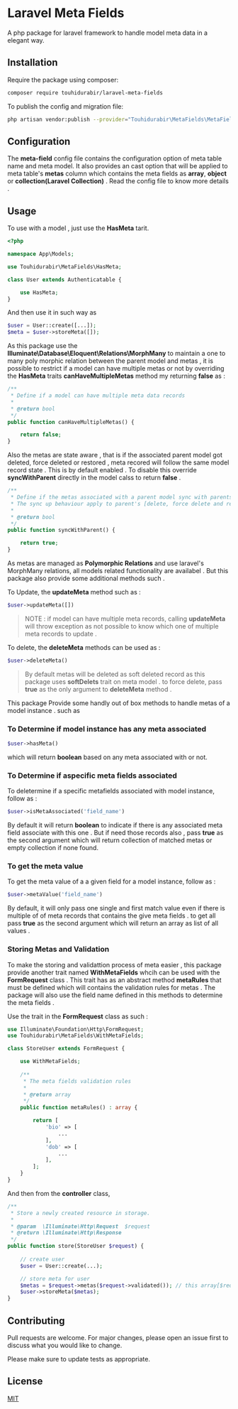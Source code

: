 # Laravel Meta Fields

A php package for laravel framework to handle model meta data in a elegant way. 

## Installation

Require the package using composer:

```bash
composer require touhidurabir/laravel-meta-fields
```

To publish the config and migration file:
```bash
php artisan vendor:publish --provider="Touhidurabir\MetaFields\MetaFieldsServiceProvider"
```

## Configuration

The **meta-field** config file contains the configuration option of meta table name and meta model. It also provides an cast option that will be applied to meta table's **metas** column which contains the meta fields as **array**, **object** or **collection(Laravel Collection)** . Read the config file to know more details . 

## Usage

To use with a model , just use the **HasMeta** tarit.

```php
<?php

namespace App\Models;

use Touhidurabir\MetaFields\HasMeta;

class User extends Authenticatable {

    use HasMeta;
}
```

And then use it in such way as 

```php
$user = User::create([...]);
$meta = $user->storeMeta([]);
```

As this package use the **Illuminate\Database\Eloquent\Relations\MorphMany** to maintain a one to many poly morphic relation between the parent model and metas , it is possible to restrict if a model can have multiple metas or not by overriding the **HasMeta** traits **canHaveMultipleMetas** method my returning **false** as : 

```php
/**
 * Define if a model can have multiple meta data records
 *
 * @return bool
 */
public function canHaveMultipleMetas() {

    return false;
}
```

Also the metas are state aware , that is if the associated parent model got deleted, force deleted or restored , meta recored will follow the same model record state . This is by default enabled . To disable this override **syncWithParent** directly in the model calss to return **false** .

```php
/**
 * Define if the metas associated with a parent model sync with parents state
 * The sync up behaviour apply to parent's [delete, force delete and restore] events
 * 
 * @return bool
 */
public function syncWithParent() {

    return true;
}
```

As metas are managed as **Polymorphic Relations** and use laravel's MorphMany relations, all models related functionality are availabel . But this package also provide some additional methods such .

To Update, the **updateMeta** method such as : 

```php
$user->updateMeta([])
```
> NOTE : if model can have multiple meta records, calling **updateMeta** will throw exception as not possible to know which one of multiple meta records to update . 

To delete, the **deleteMeta** methods can be used as : 

```php
$user->deleteMeta()
```

> By default metas will be deleted as soft deleted record as this package uses **softDelets** trait on meta model . to force delete, pass **true** as the only argument to **deleteMeta** method . 

This package Provide some handly out of box methods to handle metas of a model instance . such as 

### To Determine if model instance has any meta associated 

```php
$user->hasMeta()
```
which will return **boolean** based on any meta associated with or not. 

### To Determine if aspecific meta fields associated

To deletermine if a specific metafields associated with model instance, follow as : 

```php
$user->isMetaAssociated('field_name')
```

By default it will return **boolean** to indicate if there is any associated meta field associate with this one . But if need those records also , pass **true** as the second argument which will return collection of matched metas or empty collection if none found.

### To get the meta value 

To get the meta value of a a given field for a model instance, follow as : 

```php
$user->metaValue('field_name')
```

By default, it will only pass one single and first match value even if there is multiple of of meta records that contains the give meta fields . to get all pass **true** as the second argument which will return an array as list of all values . 

### Storing Metas and Validation

To make the storing and validattion process of meta easier , this package provide another trait named **WithMetaFields** whcih can be used with the **FormRequest** class . This trait has as an abstract method **metaRules** that must be defined which will contains the validation rules for metas . The package will also use the field name defined in this methods to determine the meta fields . 

Use the trait in the **FormRequest** class as such : 

```php
use Illuminate\Foundation\Http\FormRequest;
use Touhidurabir\MetaFields\WithMetaFields;

class StoreUser extends FormRequest {

    use WithMetaFields;
    
    /**
     * The meta fields validation rules
     *
     * @return array
     */
    public function metaRules() : array {

        return [
            'bio' => [
                ...
            ],
            'dob' => [
                ...
            ],
        ];
    }
}
```

And then from the **controller** class, 

```php
/**
 * Store a newly created resource in storage.
 *
 * @param  \Illuminate\Http\Request  $request
 * @return \Illuminate\Http\Response
 */
public function store(StoreUser $request) {
    
    // create user
    $user = User::create(...);

    // store meta for user 
    $metas = $request->metas($request->validated()); // this array[$request->validated()] argument is optional
    $user->storeMeta($metas);
}
```


## Contributing
Pull requests are welcome. For major changes, please open an issue first to discuss what you would like to change.

Please make sure to update tests as appropriate.

## License
[MIT](./LICENSE.md)
